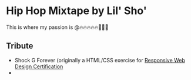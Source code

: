 # Hip Hop Mixtape by Lil' Sho'
This is where my passion is @🔥🔥🔥🔥🔥💯💯💯

## Tribute
- Shock G Forever 
(originally a HTML/CSS exercise for [Responsive Web Design Certification](https://www.freecodecamp.org/certification/fccdb1bf50b-431a-4af2-960b-30caab9d3de5/responsive-web-design) 
- 
